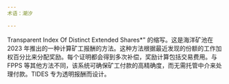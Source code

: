 ```yaml
---
术语：潮汐

---
```

Transparent Index Of Distinct Extended Shares*" 的缩写。这是海洋矿池在 2023 年推出的一种计算矿工报酬的方法。这种方法根据最近发现的份额的工作加权百分比来分配奖励。每个证明都会得到多次补偿，奖励计算包括交易费用。与 FPPS 等其他方法不同，该系统可确保矿工付款的高精确度，而无需托管中介来处理付款。TIDES 专为透明报酬而设计。